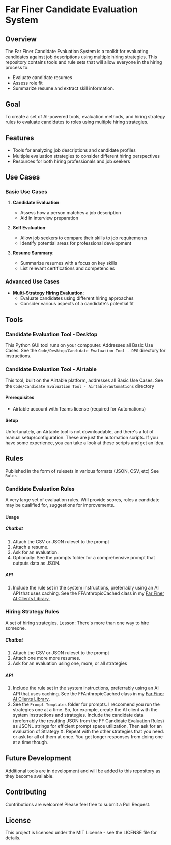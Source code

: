 # Far Finer Candidate Evaluation System

## Overview

The Far Finer Candidate Evaluation System is a toolkit for evaluating candidates against job descriptions using multiple hiring strategies. This repository contains tools and rule sets that will allow everyone in the hiring process to:
- Evaluate candidate resumes
- Assess role fit
- Summarize resume and extract skill information.

## Goal

To create a set of AI-powered tools, evaluation methods, and hiring strategy rules to evaluate candidates to roles using multiple hiring strategies.

## Features

- Tools for analyzing job descriptions and candidate profiles
- Multiple evaluation strategies to consider different hiring perspectives
- Resources for both hiring professionals and job seekers

## Use Cases

### Basic Use Cases

1. **Candidate Evaluation**: 
   - Assess how a person matches a job description
   - Aid in interview preparation

2. **Self Evaluation**: 
   - Allow job seekers to compare their skills to job requirements
   - Identify potential areas for professional development

3. **Resume Summary**: 
   - Summarize resumes with a focus on key skills
   - List relevant certifications and competencies

### Advanced Use Cases

- **Multi-Strategy Hiring Evaluation**: 
  - Evaluate candidates using different hiring approaches
  - Consider various aspects of a candidate's potential fit

## Tools

### Candidate Evaluation Tool - Desktop
This Python GUI tool runs on your compputer. Addresses all Basic Use Cases.
See the `Code/Desktop/Candidate Evaluation Tool - DPG` directory for instructions.

### Candidate Evaluation Tool - Airtable
This tool, built on the Airtable platform, addresses all Basic Use Cases.
See the `Code/Candidate Evaluation Tool - Airtable/automations` directory

#### Prerequisites
- Airtable account with Teams license (required for Automations)

#### Setup
Unfortunately, an Airtable tool is not downloadable, and there's a lot of manual setup/configuration. These are just the automation scripts. If you have some experience, you can take a look at these scripts and get an idea. 

## Rules
Published in the form of rulesets in various formats (JSON, CSV, etc)
See `Rules`

### Candidate Evaluation Rules
A very large set of evaluation rules. Will provide scores, roles a candidate may be qualified for, suggestions for improvements.

#### Usage

##### Chatbot
1) Attach the CSV or JSON ruleset to the prompt
2) Attach a resume.
3) Ask for an evaluation.
4) Optionally: See the prompts folder for a comprehensive prompt that outputs data as JSON.

##### API
1) Include the rule set in the system instructions, preferrably using an AI API that uses caching. See the FFAnthropicCached class in my [Far Finer AI Clients Library](https://github.com/antquinonez/Far-Finer-AI-Clients), 

### Hiring Strategy Rules
A set of hiring strategies. Lesson: There's more than one way to hire someone.

##### Chatbot
1) Attach the CSV or JSON ruleset to the prompt
2) Attach one more more resumes.
3) Ask for an evaluation using one, more, or all strategies

##### API
1) Include the rule set in the system instructions, preferrably using an AI API that uses caching. See the FFAnthropicCached class in my [Far Finer AI Clients Library](https://github.com/antquinonez/Far-Finer-AI-Clients).
2) See the `Prompt Templates` folder for prompts. I reccomend you run the strategies one at a time. So, for example, create the AI client with the system instructions and strategies. Include the candidate data (preferrably the resulting JSON from the FF Candidate Evaluation Rules) as JSONL strings for efficient prompt space utilization. Then ask for an evaluation of Strategy X. Repeat with the other strategies that you need. or ask for all of them at once. You get longer responses from doing one at a time though.  

## Future Development

Additional tools are in development and will be added to this repository as they become available.

## Contributing
Contributions are welcome! Please feel free to submit a Pull Request.

## License
This project is licensed under the MIT License - see the LICENSE file for details.
